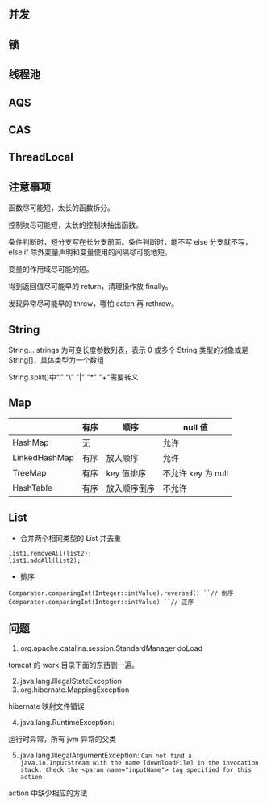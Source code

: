 ## 并发

## 锁

## 线程池

## AQS

## CAS

## ThreadLocal

## 注意事项

函数尽可能短，太长的函数拆分。

控制块尽可能短，太长的控制块抽出函数。

条件判断时，短分支写在长分支前面。条件判断时，能不写 else 分支就不写，else if 除外变量声明和变量使用的间隔尽可能地短。

变量的作用域尽可能的短。

得到返回值尽可能早的 return，清理操作放 finally。

发现异常尽可能早的 throw，哪怕 catch 再 rethrow。

## String

String… strings 为可变长度参数列表，表示 0 或多个 String 类型的对象或是 String[]，具体类型为一个数组

String.split()中“.” “\” "|" "\*" "+"需要转义

## Map

|               | 有序 | 顺序         | null 值            |
| ------------- | ---- | ------------ | ------------------ |
| HashMap       | 无   |              | 允许               |
| LinkedHashMap | 有序 | 放入顺序     | 允许               |
| TreeMap       | 有序 | key 值排序   | 不允许 key 为 null |
| HashTable     | 有序 | 放入顺序倒序 | 不允许             |

## List

- 合并两个相同类型的 List 并去重

```
list1.removeAll(list2);
list1.addAll(list2);
```

- 排序

```
Comparator.comparingInt(Integer::intValue).reversed() ``// 倒序
Comparator.comparingInt(Integer::intValue) ``// 正序
```

## 问题

1. org.apache.catalina.session.StandardManager doLoad

tomcat 的 work 目录下面的东西删一遍。

2. java.lang.IllegalStateException
3. org.hibernate.MappingException

hibernate 映射文件错误

4. java.lang.RuntimeException:

运行时异常，所有 jvm 异常的父类

5. java.lang.IllegalArgumentException:
   `Can not find a java.io.InputStream with the name [downloadFile] in the invocation stack. Check the <param name="inputName"> tag specified for this action.`

action 中缺少相应的方法
